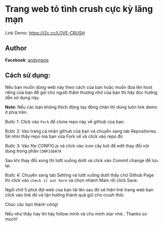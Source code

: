 # Trang web tỏ tình crush cực kỳ lãng mạn

Link Demo: https://j2c.cc/LOVE-CRUSH

## Author

**Facebook**: <a href="http://fb.com/dn279">andyngojs</a>


## Cách sử dụng:

Nếu bạn muốn dùng web này theo cách của bạn hoặc muốn đưa lên host riêng của bạn để gửi cho người thầm thương nhớ của bạn thì hãy đọc hướng dẫn sử dụng này.

**Note**: Nếu các bạn không thích động tay động chân thì dùng luôn link demo ở phía trên.

Bước 1: Click vào `Fork` để clone repo này về github của bạn.

Bước 2: Vào trang cá nhân github của bạn và chuyển sang tab Repositories. Sẽ nhìn thấy repo mà bạn vừa Fork về và click vào repo đó

Bước 3: Vào file CONFIG.js và click vào icon cây bút để edit thay đổi nội dung trong phần `CONFIGDATA`

Sau khi thay đổi xong thì lướt xuống dưới và click vào Commit change để lưu lại.

Bước 4: Chuyển sang tab Setting và lướt xuống dưới thấy chữ Github Page thì click vào `check it out here` và chọn nhánh Main rồi click Save.

Ngồi chờ 5 phút đợi web của bạn tải lên sau đó sẽ hiện link trang web bạn click vào link đó và tận hưởng thành quả gửi cho crush thôi.

Chúc các bạn thành công!

Nếu như thấy hay thì hãy follow mình và cho mình star nhé.. Thanks so much!
